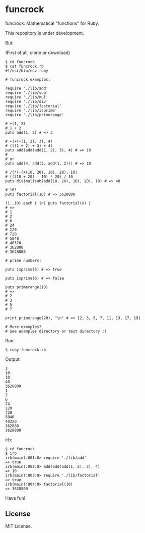 # funcrock


funcrock: Mathematical "functions" for Ruby.


This repository is under development.


But:


(First of all, clone or download)


```
$ cd funcrock
$ cat funcrock.rb
#!/usr/bin/env ruby

# funcrock examples:

require './lib/add'
require './lib/sub'
require './lib/mul'
require './lib/div'
require './lib/factorial'
require './lib/isprime'
require './lib/primerange'

# +(1, 2)
# 1 + 2
puts add(1, 2) # => 3

# +(+(+(1, 2), 3), 4)
# (((1 + 2) + 3) + 4)
puts add(add(add(1, 2), 3), 4) # => 10
#
# or
puts add(4, add(3, add(1, 2))) # => 10

# /(*(-(+(10, 20), 10), 20), 10)
# (((10 + 20) - 10) * 20) / 10
puts div(mul(sub(add(10, 20), 10), 20), 10) # => 40

# 10!
puts factorial(10) # => 3628800

(1..10).each { |n| puts factorial(n) }
# =>
# 1
# 2
# 6
# 24
# 120
# 720
# 5040
# 40320
# 362880
# 3628800

# prime numbers:

puts isprime(5) # => true

puts isprime(6) # => false

puts primerange(10)
# =>
# 2
# 3
# 5
# 7

print primerange(20), "\n" # => [2, 3, 5, 7, 11, 13, 17, 19]

# More examples?
# See examples directory or test directory :)
```


Run:


```
$ ruby funcrock.rb
```

Output:

```
3
10
10
40
3628800
1
2
6
24
120
720
5040
40320
362880
3628800
```


irb:


```
$ cd funcrock
$ irb
irb(main):001:0> require './lib/add'
=> true
irb(main):002:0> add(add(add(1, 2), 3), 4)
=> 10
irb(main):003:0> require './lib/factorial'
=> true
irb(main):004:0> factorial(10)
=> 3628800
```


Have fun!


## License


MIT License.
